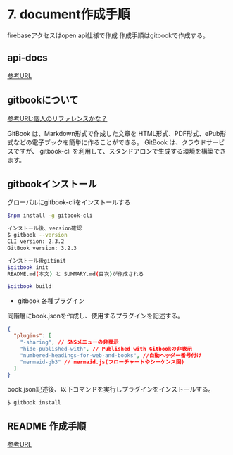 # 7. document作成手順

firebaseアクセスはopen api仕様で作成
作成手順はgitbookで作成する。

## api-docs

[参考URL](https://qiita.com/minato-naka/items/3b0bcf0788a2150f3171)

## gitbookについて

[参考URL:個人のリファレンスかな？](https://akirat1993.github.io/MathPC/md/gitbook.html)

GitBook は、Markdown形式で作成した文章を HTML形式、PDF形式、ePub形式などの電子ブックを簡単に作ることができる。
GitBook は、クラウドサービスですが、
gitbook-cli を利用して、スタンドアロンで生成する環境を構築できます。

## gitbookインストール

グローバルにgitbook-cliをインストールする

```bash
$npm install -g gitbook-cli

インストール後、version確認
$ gitbook --version
CLI version: 2.3.2
GitBook version: 3.2.3

インストール後gitinit
$gitbook init
README.md(本文) と SUMMARY.md(目次)が作成される

$gitbook build

```

- gitbook 各種プラグイン

同階層にbook.jsonを作成し、使用するプラグインを記述する。

```json
{
  "plugins": [
    "-sharing", // SNSメニューの非表示
    "hide-published-with", // Published with Gitbookの非表示
    "numbered-headings-for-web-and-books", //自動ヘッダー番号付け
    "mermaid-gb3" // mermaid.js(フローチャートやシーケンス図)
  ]
}
```

book.json記述後、以下コマンドを実行しプラグインをインストールする。

```$ gitbook install```

## README 作成手順

[参考URL](https://zenn.dev/mebiusbox/articles/703e934c78fa20)
